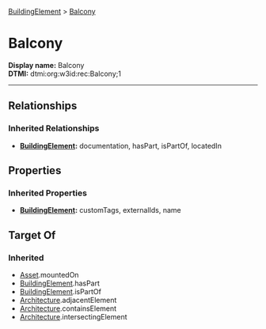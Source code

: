 [BuildingElement](BuildingElement.md) > [Balcony](#)
# Balcony

**Display name:** Balcony<br />
**DTMI:** dtmi:org:w3id:rec:Balcony;1

---
## Relationships
### Inherited Relationships
* **[BuildingElement](BuildingElement.md):** documentation, hasPart, isPartOf, locatedIn
## Properties
### Inherited Properties
* **[BuildingElement](BuildingElement.md):** customTags, externalIds, name
## Target Of
### Inherited
* [Asset](../Asset/Asset.md).mountedOn
* [BuildingElement](BuildingElement.md).hasPart
* [BuildingElement](BuildingElement.md).isPartOf
* [Architecture](../Space/Architecture/Architecture.md).adjacentElement
* [Architecture](../Space/Architecture/Architecture.md).containsElement
* [Architecture](../Space/Architecture/Architecture.md).intersectingElement
